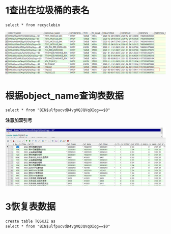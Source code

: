 # 1查出在垃圾桶的表名

```
select * from recyclebin
```

![select_recyclebin](img/select_recyclebin.png)

# 根据object_name查询表数据

```
select * from "BIN$ulfpucvdD4vgVQJQVqOIqg==$0"
```

**注意加双引号**

![查询垃圾桶的表](img/查询垃圾桶的表.png)

# 3恢复表数据

```
create table TQSKJZ as
select * from "BIN$ulfpucvdD4vgVQJQVqOIqg==$0"
```

